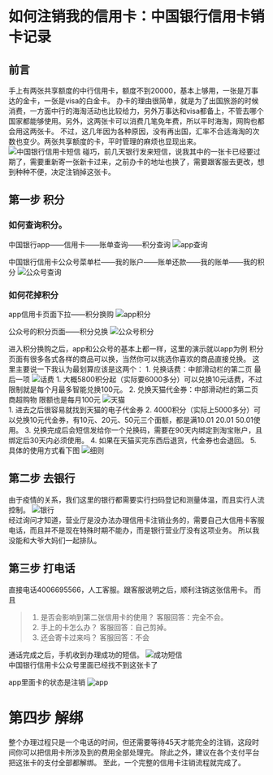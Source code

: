 # 如何注销我的信用卡：中国银行信用卡销卡记录

## 前言

手上有两张共享额度的中行信用卡，额度不到20000，基本上够用，一张是万事达的金卡，一张是visa的白金卡。
办卡的理由很简单，就是为了出国旅游的时候消费，一方面中行的海淘活动也比较给力，另外万事达和visa都备上，不管去哪个国家都能够使用。另外，这两张卡可以消费几笔免年费，所以平时海淘，网购也都会用这两张卡。
不过，这几年因为各种原因，没有再出国，汇率不合适海淘的次数也变少。两张共享额度的卡，平时管理的麻烦也显现出来。
![中国银行信用卡短信](./assets/中行信用卡短信.jpg)
碰巧，前几天银行发来短信，说我其中的一张卡已经要过期了，需要重新寄一张新卡过来，之前办卡的地址也换了，需要跟客服去更改，想到种种不便，决定注销掉这张卡。



## 第一步 积分


### 如何查询积分。

中国银行app——信用卡——账单查询——积分查询
![app查询](./assets/积分查询app.png)


中国银行信用卡公众号菜单栏——我的账户——账单还款——我的账单——我的积分
![公众号查询](./assets/积分查询公众号.png)

### 如何花掉积分
   
app信用卡页面下拉——积分换购
![app积分](./assets/app积分.png)

公众号的积分页面——积分兑换
![公众号积分](./assets/公众号积分.png)

进入积分换购之后，app和公众号的基本上都一样，这里的演示就以app为例
积分页面有很多各式各样的商品可以换，当然你可以挑选你喜欢的商品直接兑换。
这里主要说一下我认为最划算应该是这两个：
    1. 兑换话费：中部滑动栏的第二页 最后一项
![话费](./assets/话费.png)
       1. 大概5800积分起（实际要6000多分）可以兑换10元话费，不过限制就是每个月最多智能兑换100元。
    2. 兑换天猫代金券：中部滑动栏的第二页 商超购物 限额也是每月100元
![天猫](./assets/天猫.png)   
       1. 进去之后很容易就找到天猫的电子代金券
       2. 4000积分（实际上5000多分）可以兑换10元代金券，有10元、20元、50元三个面额，都是满10.01 20.01 50.01使用。
       3. 兑换完成后会短信发给你一个兑换码，需要在90天内绑定到淘宝账户，且绑定后30天内必须使用。
       4. 如果在天猫买完东西后退货，代金券也会退回。
       5. 具体的使用方式看下图
![细则](./assets/细则.png)   
## 第二步 去银行

由于疫情的关系，我们这里的银行都需要实行扫码登记和测量体温，而且实行人流控制。
![银行](./assets/银行门口.jpg)   
经过询问才知道，营业厅是没办法办理信用卡注销业务的，需要自己大信用卡客服电话，而且并不是现在特殊时期不能办，而是银行营业厅没有这项业务。
所以我没能和大爷大妈们一起排队。

## 第三步 打电话
直接电话4006695566，人工客服。跟客服说明之后，顺利注销这张信用卡。
而且
>1. 是否会影响到第二张信用卡的使用？
>   客服回答：完全不会。
>2. 手上的卡怎么办？
>    客服回答：自己剪掉。
>3. 还会寄卡过来吗？
>   客服回答：不会

通话完成之后，手机收到办理成功的短信。
![成功短信](./assets/成功短信.jpg)   
中国银行信用卡公众号里面已经找不到这张卡了

app里面卡的状态是注销
![app](./assets/成功app.png)   

# 第四步 解绑
整个办理过程只是一个电话的时间，但还需要等待45天才能完全的注销，这段时间你可以把信用卡所涉及到的费用全部处理完。
除此之外，建议在各个支付平台把这张卡的支付全部都解绑。
至此，一个完整的信用卡注销流程就完成了。




